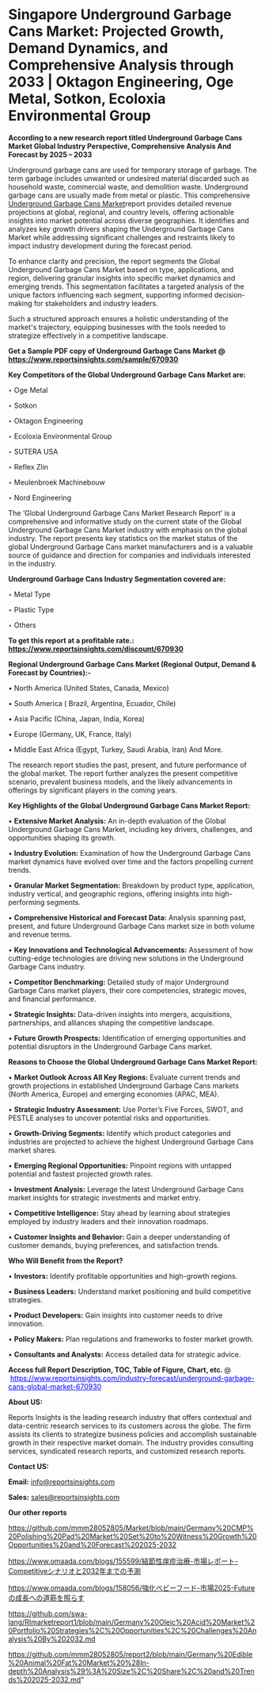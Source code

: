 # Singapore Underground Garbage Cans Market: Projected Growth, Demand Dynamics, and Comprehensive Analysis through 2033 | Oktagon Engineering, Oge Metal, Sotkon, Ecoloxia Environmental Group

<strong>According to a new research report titled Underground Garbage Cans Market Global Industry Perspective, Comprehensive Analysis And Forecast by 2025 – 2033</strong>

Underground garbage cans are used for temporary storage of garbage. The term garbage includes unwanted or undesired material discarded such as household waste, commercial waste, and demolition waste. Underground garbage cans are usually made from metal or plastic. This comprehensive <a href=https://www.reportsinsights.com/sample/670930>Underground Garbage Cans Market</a>report provides detailed revenue projections at global, regional, and country levels, offering actionable insights into market potential across diverse geographies. It identifies and analyzes key growth drivers shaping the Underground Garbage Cans Market while addressing significant challenges and restraints likely to impact industry development during the forecast period.

To enhance clarity and precision, the report segments the Global Underground Garbage Cans Market based on type, applications, and region, delivering granular insights into specific market dynamics and emerging trends. This segmentation facilitates a targeted analysis of the unique factors influencing each segment, supporting informed decision-making for stakeholders and industry leaders.

Such a structured approach ensures a holistic understanding of the market's trajectory, equipping businesses with the tools needed to strategize effectively in a competitive landscape.

<strong>Get a Sample PDF copy of Underground Garbage Cans Market </strong><strong>@<a href=https://www.reportsinsights.com/sample/670930 style=color:#0000ff;> https://www.reportsinsights.com/sample/670930</a></strong></font>

<strong>Key Competitors of the Global Underground Garbage Cans Market are:</strong>

‣ Oge Metal

‣ Sotkon

‣ Oktagon Engineering

‣ Ecoloxia Environmental Group

‣ SUTERA USA

‣ Reflex Zlin

‣ Meulenbroek Machinebouw

‣ Nord Engineering

The ‘Global Underground Garbage Cans Market Research Report’ is a comprehensive and informative study on the current state of the Global Underground Garbage Cans Market industry with emphasis on the global industry. The report presents key statistics on the market status of the global Underground Garbage Cans market manufacturers and is a valuable source of guidance and direction for companies and individuals interested in the industry.

<strong>Underground Garbage Cans Industry Segmentation covered are:</strong>

‣ Metal Type

‣ Plastic Type

‣ Others

<strong>To get this report at a profitable rate.: <a href=https://www.reportsinsights.com/discount/670930 style=color:#0000ff;>https://www.reportsinsights.com/discount/670930</a></strong></font>

<strong>Regional Underground Garbage Cans Market (Regional Output, Demand &amp; Forecast by Countries):-</strong>

• North America (United States, Canada, Mexico)

• South America ( Brazil, Argentina, Ecuador, Chile)

• Asia Pacific (China, Japan, India, Korea)

• Europe (Germany, UK, France, Italy)

• Middle East Africa (Egypt, Turkey, Saudi Arabia, Iran) And More.

The research report studies the past, present, and future performance of the global market. The report further analyzes the present competitive scenario, prevalent business models, and the likely advancements in offerings by significant players in the coming years.

<strong>Key Highlights of the Global Underground Garbage Cans Market Report:</strong>

• <strong>Extensive Market Analysis:</strong> An in-depth evaluation of the Global Underground Garbage Cans Market, including key drivers, challenges, and opportunities shaping its growth.

• <strong>Industry Evolution:</strong> Examination of how the Underground Garbage Cans market dynamics have evolved over time and the factors propelling current trends.

• <strong>Granular Market Segmentation:</strong> Breakdown by product type, application, industry vertical, and geographic regions, offering insights into high-performing segments.

• <strong>Comprehensive Historical and Forecast Data:</strong> Analysis spanning past, present, and future Underground Garbage Cans market size in both volume and revenue terms.

• <strong>Key Innovations and Technological Advancements:</strong> Assessment of how cutting-edge technologies are driving new solutions in the Underground Garbage Cans industry.

• <strong>Competitor Benchmarking:</strong> Detailed study of major Underground Garbage Cans market players, their core competencies, strategic moves, and financial performance.

• <strong>Strategic Insights:</strong> Data-driven insights into mergers, acquisitions, partnerships, and alliances shaping the competitive landscape.

• <strong>Future Growth Prospects:</strong> Identification of emerging opportunities and potential disruptors in the Underground Garbage Cans market.

<strong>Reasons to Choose the Global Underground Garbage Cans Market Report:</strong>

• <strong>Market Outlook Across All Key Regions:</strong> Evaluate current trends and growth projections in established Underground Garbage Cans markets (North America, Europe) and emerging economies (APAC, MEA).

• <strong>Strategic Industry Assessment:</strong> Use Porter’s Five Forces, SWOT, and PESTLE analyses to uncover potential risks and opportunities.

• <strong>Growth-Driving Segments:</strong> Identify which product categories and industries are projected to achieve the highest Underground Garbage Cans market shares.

• <strong>Emerging Regional Opportunities:</strong> Pinpoint regions with untapped potential and fastest projected growth rates.

• <strong>Investment Analysis:</strong> Leverage the latest Underground Garbage Cans market insights for strategic investments and market entry.

• <strong>Competitive Intelligence:</strong> Stay ahead by learning about strategies employed by industry leaders and their innovation roadmaps.

• <strong>Customer Insights and Behavior:</strong> Gain a deeper understanding of customer demands, buying preferences, and satisfaction trends.

<strong>Who Will Benefit from the Report?</strong>

• <strong>Investors:</strong> Identify profitable opportunities and high-growth regions.

• <strong>Business Leaders:</strong> Understand market positioning and build competitive strategies.

• <strong>Product Developers:</strong> Gain insights into customer needs to drive innovation.

• <strong>Policy Makers:</strong> Plan regulations and frameworks to foster market growth.

• <strong>Consultants and Analysts:</strong> Access detailed data for strategic advice.
</ul>
<strong>Access full Report Description, TOC, Table of Figure, Chart, etc. </strong>@  <a href=https://www.reportsinsights.com/industry-forecast/underground-garbage-cans-global-market-670930 style=color:#0000ff;>https://www.reportsinsights.com/industry-forecast/underground-garbage-cans-global-market-670930</a></font>

<strong><strong>About US</strong>:</strong>

Reports Insights is the leading research industry that offers contextual and data-centric research services to its customers across the globe. The firm assists its clients to strategize business policies and accomplish sustainable growth in their respective market domain. The industry provides consulting services, syndicated research reports, and customized research reports.

<strong>Contact US:</strong>

<p class=""""><b>Email:</b> <a href=mailto:info@reportsinsights.com>info@reportsinsights.com</a></p>
<p class=""""><b>Sales:</b> <a href=mailto:sales@reportsinsights.com>sales@reportsinsights.com</a></p>

<strong>Our other reports</strong>

<a href=https://github.com/mmm28052805/Market/blob/main/Germany%20CMP%20Polishing%20Pad%20Market%20Set%20to%20Witness%20Growth%20Opportunities%20and%20Forecast%202025-2032>https://github.com/mmm28052805/Market/blob/main/Germany%20CMP%20Polishing%20Pad%20Market%20Set%20to%20Witness%20Growth%20Opportunities%20and%20Forecast%202025-2032</a>

<a href=https://www.omaada.com/blogs/155599/結節性痒疹治療-市場レポート-Competitiveシナリオと2032年までの予測>https://www.omaada.com/blogs/155599/結節性痒疹治療-市場レポート-Competitiveシナリオと2032年までの予測</a>

<a href=https://www.omaada.com/blogs/158056/強化ベビーフード-市場2025-Futureの成長への道筋を照らす>https://www.omaada.com/blogs/158056/強化ベビーフード-市場2025-Futureの成長への道筋を照らす</a>

<a href=https://github.com/swa-lang/RImarketreport1/blob/main/Germany%20Oleic%20Acid%20Market%20Portfolio%20Strategies%2C%20Opportunities%2C%20Challenges%20Analysis%20By%202032.md>https://github.com/swa-lang/RImarketreport1/blob/main/Germany%20Oleic%20Acid%20Market%20Portfolio%20Strategies%2C%20Opportunities%2C%20Challenges%20Analysis%20By%202032.md</a>

<a href=https://github.com/mmm28052805/report2/blob/main/Germany%20Edible%20Animal%20Fat%20Market%20%28In-depth%20Analysis%29%3A%20Size%2C%20Share%2C%20and%20Trends%202025-2032.md>https://github.com/mmm28052805/report2/blob/main/Germany%20Edible%20Animal%20Fat%20Market%20%28In-depth%20Analysis%29%3A%20Size%2C%20Share%2C%20and%20Trends%202025-2032.md</a>"
